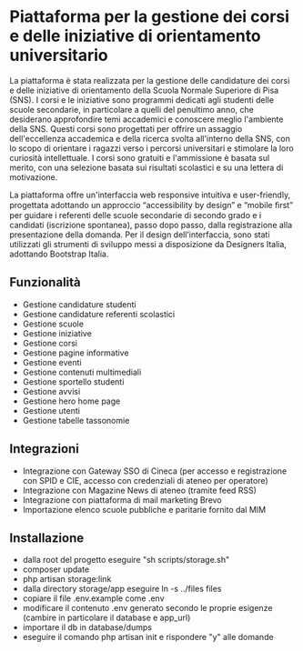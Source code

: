 # Piattaforma per la gestione dei corsi e delle iniziative di orientamento universitario

La piattaforma è stata realizzata per la gestione delle candidature dei corsi e delle iniziative di orientamento della Scuola Normale Superiore di Pisa (SNS).
I corsi e le iniziative sono programmi dedicati agli studenti delle scuole secondarie, in particolare a quelli del penultimo anno, che desiderano approfondire temi accademici e conoscere meglio l'ambiente della SNS. Questi corsi sono progettati per offrire un assaggio dell'eccellenza accademica e della ricerca svolta all'interno della SNS, con lo scopo di orientare i ragazzi verso i percorsi universitari e stimolare la loro curiosità intellettuale. I corsi sono gratuiti e l'ammissione è basata sul merito, con una selezione basata sui risultati scolastici e su una lettera di motivazione.

La piattaforma offre un'interfaccia web responsive intuitiva e user-friendly, progettata adottando un approccio “accessibility by design” e “mobile ﬁrst” per guidare i referenti delle scuole secondarie di secondo grado e i candidati (iscrizione spontanea), passo dopo passo, dalla registrazione alla presentazione della domanda. Per il design dell’interfaccia, sono stati utilizzati gli strumenti di sviluppo messi a disposizione da Designers Italia, adottando Bootstrap Italia.

## Funzionalità

-   Gestione candidature studenti
-   Gestione candidature referenti scolastici
-   Gestione scuole
-   Gestione iniziative
-   Gestione corsi
-   Gestione pagine informative
-   Gestione eventi
-   Gestione contenuti multimediali
-   Gestione sportello studenti
-   Gestione avvisi
-   Gestione hero home page
-   Gestione utenti
-   Gestione tabelle tassonomie

## Integrazioni

-   Integrazione con Gateway SSO di Cineca (per accesso e registrazione con SPID e CIE, accesso con credenziali di ateneo per operatore)
-   Integrazione con Magazine News di ateneo (tramite feed RSS)
-   Integrazione con piattaforma di mail marketing Brevo
-   Importazione elenco scuole pubbliche e paritarie fornito dal MIM

## Installazione

-   dalla root del progetto eseguire "sh scripts/storage.sh"
-   composer update
-   php artisan storage:link
-   dalla directory storage/app eseguire ln -s ../files files
-   copiare il file .env.example come .env
-   modificare il contenuto .env generato secondo le proprie esigenze (cambire in particolare il database e app_url)
-   importare il db in database/dumps
-   eseguire il comando php artisan init e rispondere "y" alle domande
